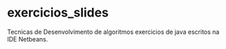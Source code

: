 # exercicios_slides
 Tecnicas de Desenvolvimento de algoritmos
 exercicios de java escritos na IDE Netbeans.
